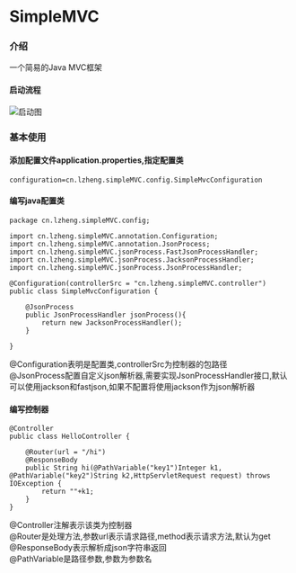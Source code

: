 # SimpleMVC

### 介绍
一个简易的Java MVC框架


#### 启动流程
![启动图](https://images.gitee.com/uploads/images/2020/0925/155930_d945c353_5343539.png "屏幕截图.png")



### 基本使用

#### 添加配置文件application.properties,指定配置类


```
configuration=cn.lzheng.simpleMVC.config.SimpleMvcConfiguration
```

#### 编写java配置类

```
package cn.lzheng.simpleMVC.config;

import cn.lzheng.simpleMVC.annotation.Configuration;
import cn.lzheng.simpleMVC.annotation.JsonProcess;
import cn.lzheng.simpleMVC.jsonProcess.FastJsonProcessHandler;
import cn.lzheng.simpleMVC.jsonProcess.JacksonProcessHandler;
import cn.lzheng.simpleMVC.jsonProcess.JsonProcessHandler;

@Configuration(controllerSrc = "cn.lzheng.simpleMVC.controller")
public class SimpleMvcConfiguration {
    
    @JsonProcess
    public JsonProcessHandler jsonProcess(){
        return new JacksonProcessHandler();
    }
    
}

```
@Configuration表明是配置类,controllerSrc为控制器的包路径  
@JsonProcess配置自定义json解析器,需要实现JsonProcessHandler接口,默认可以使用jackson和fastjson,如果不配置将使用jackson作为json解析器  

#### 编写控制器

```
@Controller
public class HelloController {

    @Router(url = "/hi")
    @ResponseBody
    public String hi(@PathVariable("key1")Integer k1, @PathVariable("key2")String k2,HttpServletRequest request) throws IOException {
        return ""+k1;
    }
}

```
@Controller注解表示该类为控制器  
@Router是处理方法,参数url表示请求路径,method表示请求方法,默认为get  
@ResponseBody表示解析成json字符串返回  
@PathVariable是路径参数,参数为参数名  



